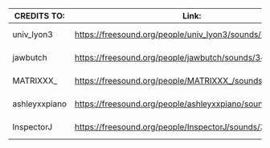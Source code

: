   |  CREDITS TO:  |                         Link:                             |                 Name:                            |                                        |
  | ------------- | --------------------------------------------------------- | -------------------------------------------------| ---------------------------------------| 
  | univ_lyon3    | https://freesound.org/people/univ_lyon3/sounds/443130/    | DOIZY_HADRIEN_2018_2019_GatesOfTheUnderworld.wav |  - The Monster Sound(monster_near.mp3) |
  | jawbutch      | https://freesound.org/people/jawbutch/sounds/344402/      | Body Wall Impact.wav                             |  - Wall Hit Sound(wall_hit.mp3)        |
  | MATRIXXX_     | https://freesound.org/people/MATRIXXX_/sounds/523758/     | Creepy Call Line.wav                             |  - Lead (Beating) Sound(lead.mp3)      |
  | ashleyxxpiano | https://freesound.org/people/ashleyxxpiano/sounds/201657/ |  Scary Ambiance                                  |  - Ambience Sound(ambience.mp3)        |
  | InspectorJ    | https://freesound.org/people/InspectorJ/sounds/345560/    | Footsteps, Stones, A.wav                         |  - Footstep Sound(footstep.mp3)        |
